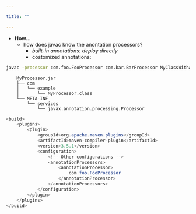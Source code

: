 ```yaml
---

title: "" 

---
```


  - **How...**
    - how does javac know the anontation processors?
      - *built-in annotations: deploy directly*
      - costomized annotations:

```Bash
javac -processor com.foo.FooProcessor com.bar.BarProcessor MyClassWithAnnotation.java
```

```Text
    MyProcessor.jar
    ├── com
    │   └── example
    │       └── MyProcessor.class
    └── META-INF
        └── services
            └── javax.annotation.processing.Processor
```
<!--
[sample](https://riptutorial.com/java/example/19926/compile-time-processing-using-annotation-processor)

[sample](https://github.com/openjdk/jdk/blob/master/test/langtools/tools/javac/processing/ReportOnImportedModuleAnnotation/mods-src1/annotation/annotation/ModuleWarn.java)
-->

```Java
<build>
    <plugins>
        <plugin>
            <groupId>org.apache.maven.plugins</groupId>
            <artifactId>maven-compiler-plugin</artifactId>
            <version>3.5.1</version>
            <configuration>
                <!-- Other configurations -->
                <annotationProcessors>
                    <annotationProcessor>
                        com.foo.FooProcessor
                    </annotationProcessor>
                </annotationProcessors>
            </configuration>
        </plugin>
    </plugins>
</build>









```

